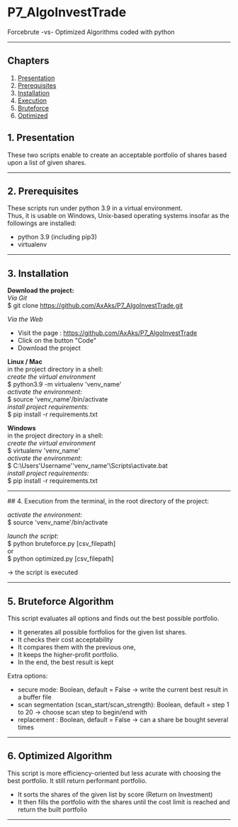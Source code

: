 # P7_AlgoInvestTrade
Forcebrute -vs- Optimized Algorithms coded with python
***

## Chapters 
1. [Presentation](#presentation)
2. [Prerequisites](#prerequisites)
3. [Installation](#installation)
4. [Execution](#execution)
5. [Bruteforce](#bruteforce)
6. [Optimized](#optimized)

## 1. Presentation <a name="presentation"></a>
These two scripts enable to create an acceptable portfolio of shares based upon a list of given shares.
***

## 2. Prerequisites <a name="prerequisites"></a>
These scripts run under python 3.9 in a virtual environment.  
Thus, it is usable on Windows, Unix-based operating systems
insofar as the followings are installed:
- python 3.9 (including pip3)
- virtualenv
***

## 3. Installation <a name="installation"></a>
__Download the project:__    
_Via Git_      
$ git clone https://github.com/AxAks/P7_AlgoInvestTrade.git    
    
_Via the Web_     
- Visit the page : https://github.com/AxAks/P7_AlgoInvestTrade      
- Click on the button "Code"     
- Download the project    


__Linux / Mac__       
in the project directory in a shell:       
_create the virtual environment_       
$ python3.9 -m virtualenv 'venv_name'        
_activate the environment:_        
$ source 'venv_name'/bin/activate         
_install project requirements:_       
$ pip install -r requirements.txt         
  
__Windows__    
in the project directory in a shell:        
_create the virtual environment_      
$ virtualenv 'venv_name'      
_activate the environment:_     
$ C:\Users\'Username'\'venv_name'\Scripts\activate.bat       
_install project requirements:_            
$ pip install -r requirements.txt
***

## 4. Execution <a name="execution"></a>
from the terminal, in the root directory of the project:

_activate the environment:_    
$ source 'venv_name'/bin/activate    
     
_launch the script_:       
$ python bruteforce.py [csv_filepath]      
or    
$ python optimized.py [csv_filepath]     

-> the script is executed
***

## 5. Bruteforce Algorithm <a name="bruteforce"></a>
This script evaluates all options and finds out the best possible portfolio.
- It generates all possible fortfolios for the given list shares.
- It checks their cost acceptability
- It compares them with the previous one,
- It keeps the higher-profit portfolio.
- In the end, the best result is kept 
  
Extra options:
- secure mode: Boolean, default = False -> write the current best result in a buffer file
- scan segmentation (scan_start/scan_strength): Boolean, default = step 1 to 20 -> choose scan step to begin/end with
- replacement : Boolean, default = False -> can a share be bought several times
***

## 6. Optimized Algorithm <a name="optimized"></a>
This script is more efficiency-oriented but less acurate with choosing the best portfolio. 
It still return performant portfolio.
- It sorts the shares of the given list by score (Return on Investment)
- It then fills the portfolio with the shares until the cost limit is reached and return the built portfolio
***